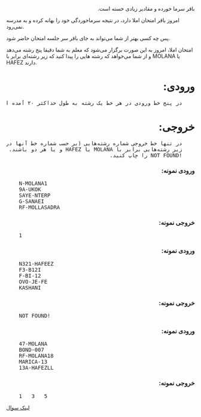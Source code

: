 <p dir='rtl'>
باقر سرما خورده و مقادیر زیادی خسته‌ است.

امروز باقر امتحان املا دارد، در نتیجه سرماخوردگی خود را بهانه کرده و به مدرسه نمی‌رود.

پس چه کسی بهتر از شما می‌تواند به جای باقر سر جلسه امتحان حاضر شود.

امتحان املا، امروز به این صورت برگزار می‌شود که معلم به شما دقیقا پنج رشته می‌دهد و از شما می‌خواهد که رشته هایی را پیدا کنید که زیر رشته‌ای برابر با MOLANA یا HAFEZ دارند.
</p>
<h1 dir='rtl'>ورودی: </h1>
<pre dir='rtl'>
    در پنج خط ورودی در هر خط یک رشته به طول حداکثر ۲۰ آمده است، متشکل از حروف بزرگ الفبای انگلیسی، اعداد انگلیسی و کاراکتر -.
</pre>
<h1 dir='rtl'>خروجی: </h1>
<pre dir='rtl'>
    در تنها خط خروجی شماره رشته‌هایی (بر حسب شماره خط آنها در ورودی) را به ترتیب صعودی چاپ کنید که شامل 
    زیر رشته‌‌هایی برابر با MOLANA یا HAFEZ و یا هر دو باشند. اگر چنین رشته ای وجود نداشت، در خروجی عبارت 
    <span dir='ltr'>NOT FOUND!</span> را چاپ کنید.
</pre>
<h3 dir='rtl'>ورودی نمونه: </h3>
<pre>
    N-MOLANA1
    9A-UKOK
    SAYE-NTERP
    G-SANAEI
    RF-MOLLASADRA 
</pre>
<h3 dir='rtl'>خروجی نمونه: </h3>
<pre>
    1
</pre>
<h3 dir='rtl'>ورودی نمونه: </h3>
<pre>
    N321-HAFEEZ
    F3-B12I
    F-BI-12
    OVO-JE-FE
    KASHANI 
</pre>
<h3 dir='rtl'>خروجی نمونه: </h3>
<pre>
    NOT FOUND!
</pre>
<h3 dir='rtl'>ورودی نمونه: </h3>
<pre>
    47-MOLANA
    BOND-007
    RF-MOLANA18
    MARICA-13
    13A-HAFEZLL
</pre>
<h3 dir='rtl'>خروجی نمونه: </h3>
<pre>
    1 &nbsp; 3 &nbsp; 5
</pre>
<a dir='rtl' href="https://quera.org/problemset/10231/">لینک سوال</a>